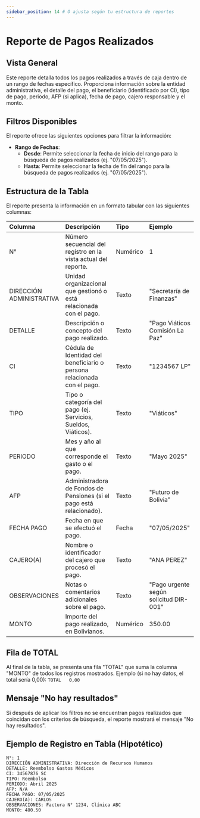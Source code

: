 ```yaml
---
sidebar_position: 14 # O ajusta según tu estructura de reportes
---
```


# Reporte de Pagos Realizados

## Vista General
Este reporte detalla todos los pagos realizados a través de caja dentro de un rango de fechas específico. Proporciona información sobre la entidad administrativa, el detalle del pago, el beneficiario (identificado por CI), tipo de pago, periodo, AFP (si aplica), fecha de pago, cajero responsable y el monto.

## Filtros Disponibles
El reporte ofrece las siguientes opciones para filtrar la información:

-   **Rango de Fechas**:
    *   **Desde**: Permite seleccionar la fecha de inicio del rango para la búsqueda de pagos realizados (ej. "07/05/2025").
    *   **Hasta**: Permite seleccionar la fecha de fin del rango para la búsqueda de pagos realizados (ej. "07/05/2025").

## Estructura de la Tabla
El reporte presenta la información en un formato tabular con las siguientes columnas:

| Columna                  | Descripción                                                                 | Tipo          | Ejemplo                                   |
| :----------------------- | :-------------------------------------------------------------------------- | :------------ | :---------------------------------------- |
| N°                       | Número secuencial del registro en la vista actual del reporte.              | Numérico      | 1                                         |
| DIRECCIÓN ADMINISTRATIVA | Unidad organizacional que gestionó o está relacionada con el pago.          | Texto         | "Secretaría de Finanzas"                  |
| DETALLE                  | Descripción o concepto del pago realizado.                                  | Texto         | "Pago Viáticos Comisión La Paz"           |
| CI                       | Cédula de Identidad del beneficiario o persona relacionada con el pago.     | Texto         | "1234567 LP"                              |
| TIPO                     | Tipo o categoría del pago (ej. Servicios, Sueldos, Viáticos).               | Texto         | "Viáticos"                                |
| PERIODO                  | Mes y año al que corresponde el gasto o el pago.                            | Texto         | "Mayo 2025"                               |
| AFP                      | Administradora de Fondos de Pensiones (si el pago está relacionado).        | Texto         | "Futuro de Bolivia"                       |
| FECHA PAGO               | Fecha en que se efectuó el pago.                                            | Fecha         | "07/05/2025"                              |
| CAJERO(A)                | Nombre o identificador del cajero que procesó el pago.                      | Texto         | "ANA PEREZ"                               |
| OBSERVACIONES            | Notas o comentarios adicionales sobre el pago.                              | Texto         | "Pago urgente según solicitud DIR-001"    |
| MONTO                    | Importe del pago realizado, en Bolivianos.                                  | Numérico      | 350.00                                    |

## Fila de TOTAL
Al final de la tabla, se presenta una fila "TOTAL" que suma la columna "MONTO" de todos los registros mostrados.
Ejemplo (si no hay datos, el total sería 0,00):
`TOTAL 	 0,00`

## Mensaje "No hay resultados"
Si después de aplicar los filtros no se encuentran pagos realizados que coincidan con los criterios de búsqueda, el reporte mostrará el mensaje "No hay resultados".

## Ejemplo de Registro en Tabla (Hipotético)
```plaintext
N°: 1
DIRECCIÓN ADMINISTRATIVA: Dirección de Recursos Humanos
DETALLE: Reembolso Gastos Médicos
CI: 34567876 SC
TIPO: Reembolso
PERIODO: Abril 2025
AFP: N/A
FECHA PAGO: 07/05/2025
CAJERO(A): CARLOS
OBSERVACIONES: Factura N° 1234, Clínica ABC
MONTO: 480.50
```